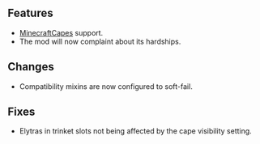 ## Features
- [MinecraftCapes](https://modrinth.com/mod/minecraftcapes) support.
- The mod will now complaint about its hardships.

## Changes
- Compatibility mixins are now configured to soft-fail.

## Fixes
- Elytras in trinket slots not being affected by the cape visibility setting.